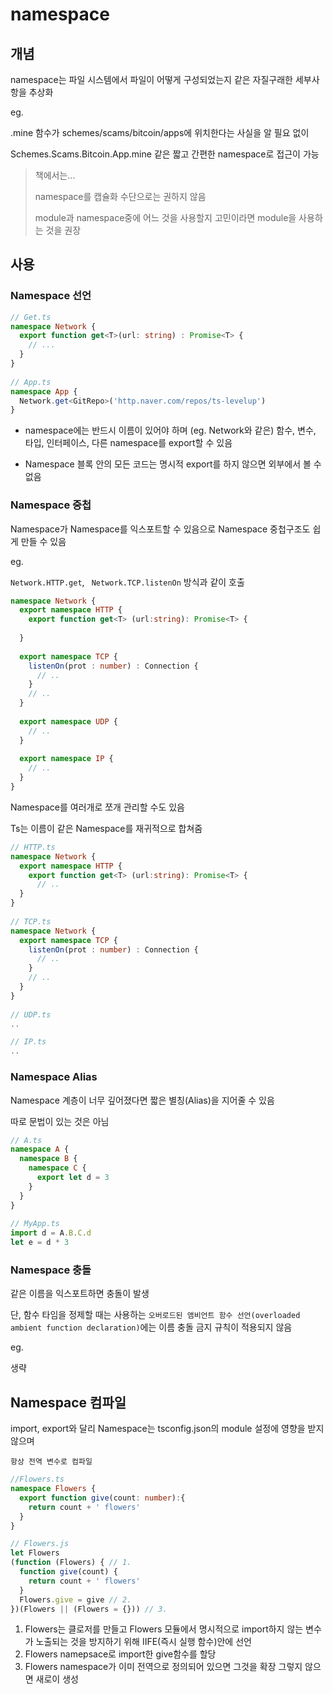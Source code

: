 # namespace

##  개념

namespace는 파일 시스템에서 파일이 어떻게 구성되었는지 같은 자질구래한 세부사항을 추상화



eg.

.mine 함수가 schemes/scams/bitcoin/apps에 위치한다는 사실을 알 필요 없이

Schemes.Scams.Bitcoin.App.mine 같은 짧고 간편한 namespace로 접근이 가능



> 책에서는...
>
> namespace를 캡슐화 수단으로는 권하지 않음
>
> module과 namespace중에 어느 것을 사용할지 고민이라면 module을 사용하는 것을 권장 



## 사용

### Namespace 선언

```ts
// Get.ts
namespace Network {
  export function get<T>(url: string) : Promise<T> {
    // ...
  }
}
  
// App.ts
namespace App {
  Network.get<GitRepo>('http.naver.com/repos/ts-levelup')
}
```

- namespace에는 반드시 이름이 있어야 하며 (eg. Network와 같은)
  함수, 변수, 타입, 인터페이스, 다른 namespace를 export할 수 있음

- Namespace 블록 안의 모든 코드는 명시적 export를 하지 않으면 외부에서 볼 수 없음



### Namespace 중첩

Namespace가 Namespace를 익스포트할 수 있음으로 Namespace 중첩구조도 쉽게 만들 수 있음



eg.

`Network.HTTP.get`, ` Network.TCP.listenOn` 방식과 같이 호출

```ts
namespace Network {
  export namespace HTTP {
    export function get<T> (url:string): Promise<T> { 
      
  }
    
  export namespace TCP {
    listenOn(prot : number) : Connection {
      // .. 
    }
    // ..
  }
    
  export namespace UDP { 
  	// ..
  }    
  
  export namespace IP {
    // ..
  }
}
```



Namespace를 여러개로 쪼개 관리할 수도 있음 

Ts는 이름이 같은 Namespace를 재귀적으로 합쳐줌

```ts
// HTTP.ts
namespace Network {
  export namespace HTTP {
    export function get<T> (url:string): Promise<T> { 
      // ..
  }
}
    
// TCP.ts
namespace Network {
  export namespace TCP {
    listenOn(prot : number) : Connection {
      // .. 
    }
    // ..
  }
}
  
// UDP.ts
..

// IP.ts
..
```



### Namespace Alias

Namespace 계층이 너무 깊어졌다면 짧은 별칭(Alias)을 지어줄 수 있음

따로 문법이 있는 것은 아님

```ts
// A.ts
namespace A {
  namespace B {
    namespace C {
      export let d = 3
    }
  }
}
    
// MyApp.ts 
import d = A.B.C.d
let e = d * 3
```



### Namespace 충돌

같은 이름을 익스포트하면 충돌이 발생

단, 함수 타임을 정제할 때는 사용하는 `오버로드된 앰비언트 함수 선언(overloaded ambient function declaration)`에는 이름 충돌 금지 규칙이 적용되지 않음



eg.

생략

## Namespace 컴파일

import, export와 달리 Namespace는 tsconfig.json의 module 설정에 영향을 받지 않으며

`항상 전역 변수로 컴파일`



```ts
//Flowers.ts
namespace Flowers {
  export function give(count: number):{ 
    return count + ' flowers'
  }
}
```



```js 
// Flowers.js
let Flowers
(function (Flowers) { // 1.
  function give(count) {
    return count + ' flowers'
  }
  Flowers.give = give // 2.
})(Flowers || (Flowers = {})) // 3.
```

1. Flowers는 클로저를 만들고 Flowers 모듈에서 명시적으로 import하지 않는 변수가 노출되는 것을 방지하기 위해 IIFE(즉시 실행 함수)안에 선언
2. Flowers namepsace로 import한 give함수를 할당
3.  Flowers namespace가 이미 전역으로 정의되어 있으면 그것을 확장
   그렇지 않으면 새로이 생성

